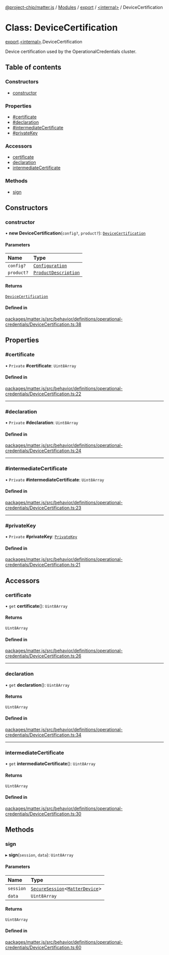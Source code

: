 [@project-chip/matter.js](../README.md) / [Modules](../modules.md) / [export](../modules/export.md) / [\<internal\>](../modules/export._internal_.md) / DeviceCertification

# Class: DeviceCertification

[export](../modules/export.md).[\<internal\>](../modules/export._internal_.md).DeviceCertification

Device certification used by the OperationalCredentials cluster.

## Table of contents

### Constructors

- [constructor](export._internal_.DeviceCertification-1.md#constructor)

### Properties

- [#certificate](export._internal_.DeviceCertification-1.md##certificate)
- [#declaration](export._internal_.DeviceCertification-1.md##declaration)
- [#intermediateCertificate](export._internal_.DeviceCertification-1.md##intermediatecertificate)
- [#privateKey](export._internal_.DeviceCertification-1.md##privatekey)

### Accessors

- [certificate](export._internal_.DeviceCertification-1.md#certificate)
- [declaration](export._internal_.DeviceCertification-1.md#declaration)
- [intermediateCertificate](export._internal_.DeviceCertification-1.md#intermediatecertificate)

### Methods

- [sign](export._internal_.DeviceCertification-1.md#sign)

## Constructors

### constructor

• **new DeviceCertification**(`config?`, `product?`): [`DeviceCertification`](export._internal_.DeviceCertification-1.md)

#### Parameters

| Name | Type |
| :------ | :------ |
| `config?` | [`Configuration`](../interfaces/behavior_definitions_operational_credentials_export._internal_.Configuration.md) |
| `product?` | [`ProductDescription`](../interfaces/behavior_cluster_export._internal_.ProductDescription.md) |

#### Returns

[`DeviceCertification`](export._internal_.DeviceCertification-1.md)

#### Defined in

[packages/matter.js/src/behavior/definitions/operational-credentials/DeviceCertification.ts:38](https://github.com/project-chip/matter.js/blob/3adaded6/packages/matter.js/src/behavior/definitions/operational-credentials/DeviceCertification.ts#L38)

## Properties

### #certificate

• `Private` **#certificate**: `Uint8Array`

#### Defined in

[packages/matter.js/src/behavior/definitions/operational-credentials/DeviceCertification.ts:22](https://github.com/project-chip/matter.js/blob/3adaded6/packages/matter.js/src/behavior/definitions/operational-credentials/DeviceCertification.ts#L22)

___

### #declaration

• `Private` **#declaration**: `Uint8Array`

#### Defined in

[packages/matter.js/src/behavior/definitions/operational-credentials/DeviceCertification.ts:24](https://github.com/project-chip/matter.js/blob/3adaded6/packages/matter.js/src/behavior/definitions/operational-credentials/DeviceCertification.ts#L24)

___

### #intermediateCertificate

• `Private` **#intermediateCertificate**: `Uint8Array`

#### Defined in

[packages/matter.js/src/behavior/definitions/operational-credentials/DeviceCertification.ts:23](https://github.com/project-chip/matter.js/blob/3adaded6/packages/matter.js/src/behavior/definitions/operational-credentials/DeviceCertification.ts#L23)

___

### #privateKey

• `Private` **#privateKey**: [`PrivateKey`](../interfaces/crypto_export.PrivateKey.md)

#### Defined in

[packages/matter.js/src/behavior/definitions/operational-credentials/DeviceCertification.ts:21](https://github.com/project-chip/matter.js/blob/3adaded6/packages/matter.js/src/behavior/definitions/operational-credentials/DeviceCertification.ts#L21)

## Accessors

### certificate

• `get` **certificate**(): `Uint8Array`

#### Returns

`Uint8Array`

#### Defined in

[packages/matter.js/src/behavior/definitions/operational-credentials/DeviceCertification.ts:26](https://github.com/project-chip/matter.js/blob/3adaded6/packages/matter.js/src/behavior/definitions/operational-credentials/DeviceCertification.ts#L26)

___

### declaration

• `get` **declaration**(): `Uint8Array`

#### Returns

`Uint8Array`

#### Defined in

[packages/matter.js/src/behavior/definitions/operational-credentials/DeviceCertification.ts:34](https://github.com/project-chip/matter.js/blob/3adaded6/packages/matter.js/src/behavior/definitions/operational-credentials/DeviceCertification.ts#L34)

___

### intermediateCertificate

• `get` **intermediateCertificate**(): `Uint8Array`

#### Returns

`Uint8Array`

#### Defined in

[packages/matter.js/src/behavior/definitions/operational-credentials/DeviceCertification.ts:30](https://github.com/project-chip/matter.js/blob/3adaded6/packages/matter.js/src/behavior/definitions/operational-credentials/DeviceCertification.ts#L30)

## Methods

### sign

▸ **sign**(`session`, `data`): `Uint8Array`

#### Parameters

| Name | Type |
| :------ | :------ |
| `session` | [`SecureSession`](session_export.SecureSession.md)\<[`MatterDevice`](behavior_cluster_export._internal_.MatterDevice.md)\> |
| `data` | `Uint8Array` |

#### Returns

`Uint8Array`

#### Defined in

[packages/matter.js/src/behavior/definitions/operational-credentials/DeviceCertification.ts:60](https://github.com/project-chip/matter.js/blob/3adaded6/packages/matter.js/src/behavior/definitions/operational-credentials/DeviceCertification.ts#L60)
